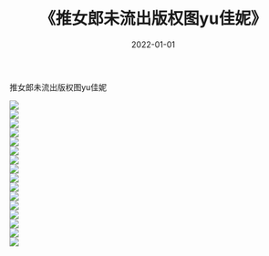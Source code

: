 ﻿---
layout: post
title:  《推女郎未流出版权图yu佳妮》
date:   2022-01-01
img: http://pic.660000.xyz/1:/性感/2022/推女郎未流出版权图yu佳妮/000.jpg
categories: [美女, 清纯, 唯美]
---

推女郎未流出版权图yu佳妮

  ![](http://pic.660000.xyz/1:/性感/2022/推女郎未流出版权图yu佳妮/001.jpg) <br> ![](http://pic.660000.xyz/1:/性感/2022/推女郎未流出版权图yu佳妮/002.jpg) <br> ![](http://pic.660000.xyz/1:/性感/2022/推女郎未流出版权图yu佳妮/003.jpg) <br> ![](http://pic.660000.xyz/1:/性感/2022/推女郎未流出版权图yu佳妮/004.jpg) <br> ![](http://pic.660000.xyz/1:/性感/2022/推女郎未流出版权图yu佳妮/005.jpg) <br> ![](http://pic.660000.xyz/1:/性感/2022/推女郎未流出版权图yu佳妮/006.jpg) <br> ![](http://pic.660000.xyz/1:/性感/2022/推女郎未流出版权图yu佳妮/007.jpg) <br> ![](http://pic.660000.xyz/1:/性感/2022/推女郎未流出版权图yu佳妮/008.jpg) <br> ![](http://pic.660000.xyz/1:/性感/2022/推女郎未流出版权图yu佳妮/009.jpg) <br> ![](http://pic.660000.xyz/1:/性感/2022/推女郎未流出版权图yu佳妮/010.jpg) <br> ![](http://pic.660000.xyz/1:/性感/2022/推女郎未流出版权图yu佳妮/011.jpg) <br> ![](http://pic.660000.xyz/1:/性感/2022/推女郎未流出版权图yu佳妮/012.jpg) <br> ![](http://pic.660000.xyz/1:/性感/2022/推女郎未流出版权图yu佳妮/013.jpg) <br> ![](http://pic.660000.xyz/1:/性感/2022/推女郎未流出版权图yu佳妮/014.jpg) <br> ![](http://pic.660000.xyz/1:/性感/2022/推女郎未流出版权图yu佳妮/015.jpg) <br> ![](http://pic.660000.xyz/1:/性感/2022/推女郎未流出版权图yu佳妮/016.jpg) <br>